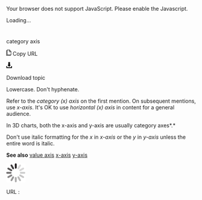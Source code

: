 Your browser does not support JavaScript. Please enable the Javascript.

Loading...

# 

category axis

![Copy URL](media/category-axis/Copy.png)
Copy URL

![Download](media/category-axis/Download.png)

Download topic

Lowercase. Don't hyphenate.

Refer to the *category (x) axis* on the first mention. On subsequent mentions, use *x-axis*. It's OK to use *horizontal (x) axis* in content for a general audience.

In 3D charts, both the x-axis and y-axis are usually category axes*.* 

Don't use italic formatting for the *x* in *x-axis* or the *y* in *y-axis* unless the entire word is italic.

**See also** [
value axis](https://worldready.cloudapp.net/Styleguide/Read?id=2700&topicid=33518)
[x-axis](https://worldready.cloudapp.net/Styleguide/Read?id=2700&topicid=28858)
[y-axis](https://worldready.cloudapp.net/Styleguide/Read?id=2700&topicid=28860)

![In progress](media/category-axis/activity-large.gif)

URL :
